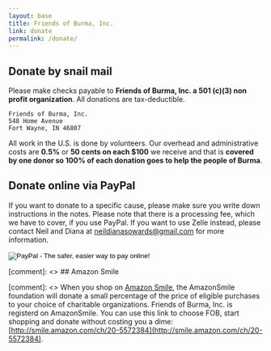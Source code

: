 ```yaml
---
layout: base
title: Friends of Burma, Inc.
link: donate
permalink: /donate/
---
```



## Donate by snail mail

Please make checks payable to **Friends of Burma, Inc. a 501 (c)(3) non profit organization**. All donations are tax-deductible.

    Friends of Burma, Inc.
    548 Home Avenue
    Fort Wayne, IN 46807

All work in the U.S. is done by volunteers. Our overhead and administrative costs are **0.5%** or **50 cents on each $100** we receive and that is **covered by one donor so 100% of each donation goes to help the people of Burma**.


## Donate online via PayPal

If you want to donate to a specific cause, please make sure you write down instructions in the notes. Please note that there is a processing fee, which we have to cover, if you use PayPal. If you want to use Zelle instead, please contact Neil and Diana at neildianasowards@gmail.com for more information.

<p>
  <form action="https://www.paypal.com/cgi-bin/webscr" method="post" target="_top">
    <input type="hidden" name="cmd" value="_s-xclick">
    <input type="hidden" name="hosted_button_id" value="8Z7BX3AVUZAL6">
    <input type="image" src="https://www.paypalobjects.com/en_US/i/btn/btn_donateCC_LG.gif" border="0" name="submit" alt="PayPal - The safer, easier way to pay online!">
    <img alt="" border="0" src="https://www.paypalobjects.com/en_US/i/scr/pixel.gif" width="1" height="1">
  </form>
</p>



[comment]: <> ## Amazon Smile

[comment]: <> When you shop on [Amazon Smile](http://smile.amazon.com/ch/20-5572384), the AmazonSmile foundation will donate a small percentage of the price of eligible purchases to your choice of charitable organizations. Friends of Burma, Inc. is registerd on AmazonSmile. You can use this link to choose FOB, start shopping and donate without costing you a dime: [http://smile.amazon.com/ch/20-5572384](http://smile.amazon.com/ch/20-5572384).


